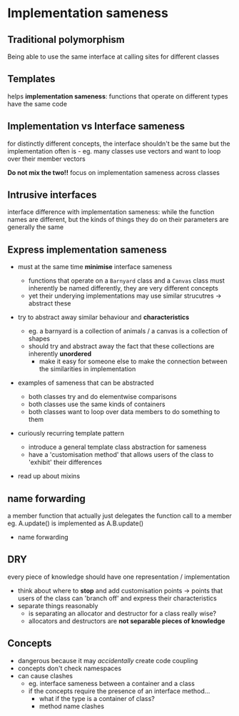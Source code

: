 # Implementation sameness

## Traditional polymorphism
Being able to use the same interface at calling sites for different classes

## Templates
helps **implementation sameness**: functions that operate on different types
have the same code

## Implementation vs Interface sameness
for distinctly different concepts, the interface shouldn't be the same
but the implementation often is
    - eg. many classes use vectors and want to loop over their member vectors

**Do not mix the two!!**
focus on implementation sameness across classes

## Intrusive interfaces
interface difference with implementation sameness:
while the function names are different, but the kinds of things they do on
their parameters are generally the same

## Express implementation sameness
- must at the same time **minimise** interface sameness
    - functions that operate on a `Barnyard` class and a `Canvas` class must
    inherently be named differently, they are very different concepts
    - yet their underying implementations may use similar strucutres -> abstract these

- try to abstract away similar behaviour and **characteristics**
    - eg. a barnyard is a collection of animals / a canvas is a collection of shapes
    - should try and abstract away the fact that these collections are inherently
    **unordered**
        - make it easy for someone else to make the connection between the similarities
        in implementation

- examples of sameness that can be abstracted
    - both classes try and do elementwise comparisons
    - both classes use the same kinds of containers
    - both classes want to loop over data members to do something to them

- curiously recurring template pattern
    - introduce a general template class abstraction for sameness
    - have a 'customisation method' that allows users of the class to 'exhibit'
    their differences

- read up about mixins

## name forwarding
a member function that actually just delegates the function call to a member
eg. A.update() is implemented as A.B.update()

- name forwarding


## DRY
every piece of knowledge should have one representation / implementation
- think about where to **stop** and add customisation points -> points that users
of the class can 'branch off' and express their characteristics
- separate things reasonably
    - is separating an allocator and destructor for a class really wise?
    - allocators and destructors are **not separable pieces of knowledge**

## Concepts
- dangerous because it may _accidentally_ create code coupling
- concepts don't check namespaces
- can cause clashes
    - eg. interface sameness between a container and a class
    - if the concepts require the presence of an interface method...
        - what if the type is a container of class?
        - method name clashes


